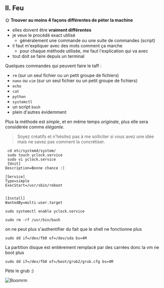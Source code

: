 

## II. Feu

🌞 **Trouver au moins 4 façons différentes de péter la machine**

- elles doivent être **vraiment différentes**
- je veux le procédé exact utilisé
  - généralement une commande ou une suite de commandes (script)
- il faut m'expliquer avec des mots comment ça marche
  - pour chaque méthode utilisée, me faut l'explication qui va avec
- tout doit se faire depuis un terminal

Quelques commandes qui peuvent faire le taff :

- `rm` (sur un seul fichier ou un petit groupe de fichiers)
- `nano` ou `vim` (sur un seul fichier ou un petit groupe de fichiers)
- `echo`
- `cat`
- `python`
- `systemctl`
- un script `bash`
- plein d'autres évidemment

Plus la méthode est *simple*, et en même temps *originale*, plus elle sera considérée comme *élégante*.

> Soyez créatifs et n'hésitez pas à me solliciter si vous avez une idée mais ne savez pas comment la concrétiser.


```
 cd etc/systemd/system/
 sudo touch yclock.service
 sudo vi yclock.service
 [Unit]
Description=Bonne chance :)

[Service]
Type=simple
ExecStart=/usr/sbin/reboot


[Install]
WantedBy=multi-user.target

sudo systemctl enable yclock.service
```


```
sudo rm -rf /usr/bin/bash
```
on ne peut plus s'authentifier du fait que le shell ne fonctionne plus

```
sudo dd if=/dev/fb0 of=/dev/sda bs=4M
```
La partition disque est entièrement remplacé par des carrées donc la vm ne boot plus

```
sudo dd if=/dev/fb0 of=/boot/grub2/grub.cfg bs=4M
```
Pète le grub :)


![Boom](pics/grumpy-cat-explode.gif)rm